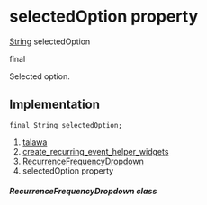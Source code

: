 
<div>

# selectedOption property

</div>


[String](https://api.flutter.dev/flutter/dart-core/String-class.html)
selectedOption


final




Selected option.



## Implementation

``` language-dart
final String selectedOption;
```







1.  [talawa](../../index.md)
2.  [create_recurring_event_helper_widgets](../../widgets_create_recurring_event_helper_widgets/)
3.  [RecurrenceFrequencyDropdown](../../widgets_create_recurring_event_helper_widgets/RecurrenceFrequencyDropdown-class.md)
4.  selectedOption property

##### RecurrenceFrequencyDropdown class







